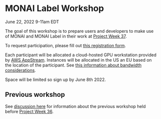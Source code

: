 # MONAI Label Workshop

June 22, 2022 9-11am EDT

The goal of this workshop is to prepare users and developers to make use of MONAI and MONAI Label in their work at [Project Week 37](https://projectweek.na-mic.org/PW37_2022_Virtual/).

To request participation, please fill out [this registration form](https://docs.google.com/forms/d/e/1FAIpQLSc_hdylCGslg6Lxl-VLYNutUoja6dZfwbhu2SHnmCyxBOP2jQ/viewform).

Each participant will be allocated a cloud-hosted GPU workstation provided by [AWS AppStream](https://aws.amazon.com/appstream2/faqs/).
Instances will be allocated in the US an EU based on the location of the participant.  See [this information about bandwidth considerations](https://docs.aws.amazon.com/appstream2/latest/developerguide/bandwidth-recommendations-user-connections.html).

Space will be limited so sign up by June 8th 2022.

## Previous workshop

See [discussion here](https://discourse.slicer.org/t/monailabel-3d-slicer-for-cloud-computing-workshop-jan-12-2022-2-4-est/21152) for
information about the previous workshop held before [Project Week 36](https://projectweek.na-mic.org/PW36_2022_Virtual/).
